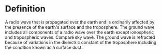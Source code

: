 # Definition

A radio wave that is propagated over the earth and is ordinarily
affected by the presence of the earth's surface and the troposphere. The
ground wave includes all components of a radio wave over the earth
except ionospheric and tropospheric waves. Compare sky wave. The ground
wave is refracted because of variations in the dielectric constant of
the troposphere including the condition known as a surface duct.
